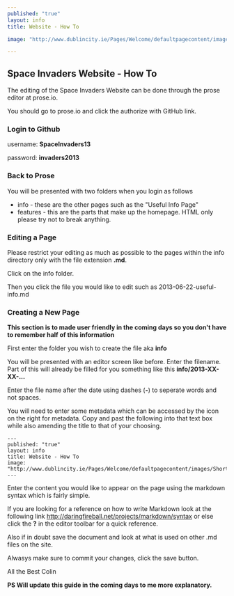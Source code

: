 ```yaml
---
published: "true"
layout: info
title: Website - How To

image: "http://www.dublincity.ie/Pages/Welcome/defaultpagecontent/images/ShortLogo.png"   

---
```

## Space Invaders Website - How To

The editing of the Space Invaders Website can be done through the prose editor at prose.io.

You should go to prose.io and click the authorize with GitHub link.

### Login to Github

username: **SpaceInvaders13**

password: **invaders2013**

### Back to Prose

You will be presented with two folders when you login as follows

- info - these are the other pages such as the "Useful Info Page"
- features - this are the parts that make up the homepage. HTML only please try not to break anything.

### Editing a Page

Please restrict your editing as much as possible to the pages within the info directory only with the file extension **.md**.

Click on the info folder.

Then you click the file you would like to edit such as 2013-06-22-useful-info.md

### Creating a New Page

__This section is to made user friendly in the coming days so you don't have to remember half of this information__

First enter the folder you wish to create the file aka **info**

You will be presented with an editor screen like before. Enter the filename. Part of this will already be filled for you something like this **info/2013-XX-XX-...**

Enter the file name after the date using dashes (**-**) to seperate words and not spaces.

You will need to enter some metadata which can be accessed by the icon on the right for metadata. Copy and past the following into that text box while also amending the title to that of your choosing.

	---
	published: "true"
	layout: info
	title: Website - How To
	image: "http://www.dublincity.ie/Pages/Welcome/defaultpagecontent/images/ShortLogo.png"
	---


Enter the content you would like to appear on the page using the markdown syntax which is fairly simple. 

If you are looking for a reference on how to write Markdown look at the following link http://daringfireball.net/projects/markdown/syntax or else click the **?** in the editor toolbar for a quick reference.

Also if in doubt save the document and look at what is used on other .md files on the site.

Alwasys make sure to commit your changes, click the save button.

All the Best
Colin

**PS Will update this guide in the coming days to me more explanatory.**


